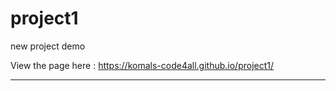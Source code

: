 # project1

new project demo

View the page here : https://komals-code4all.github.io/project1/

<hr>
